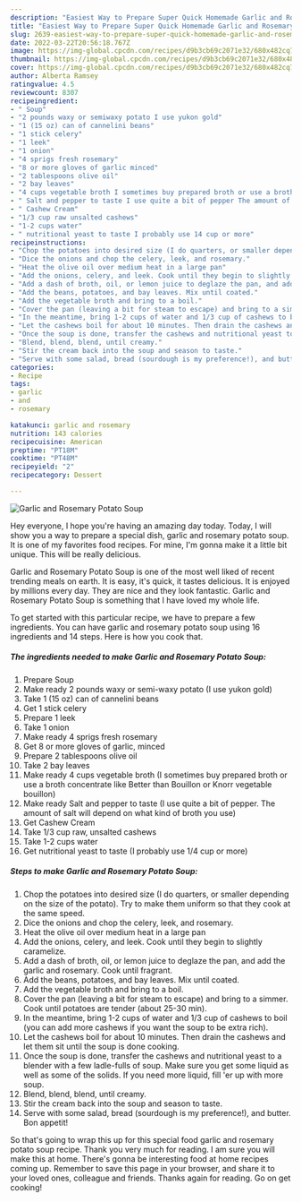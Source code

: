 ```yaml
---
description: "Easiest Way to Prepare Super Quick Homemade Garlic and Rosemary Potato Soup"
title: "Easiest Way to Prepare Super Quick Homemade Garlic and Rosemary Potato Soup"
slug: 2639-easiest-way-to-prepare-super-quick-homemade-garlic-and-rosemary-potato-soup
date: 2022-03-22T20:56:18.767Z
image: https://img-global.cpcdn.com/recipes/d9b3cb69c2071e32/680x482cq70/garlic-and-rosemary-potato-soup-recipe-main-photo.jpg
thumbnail: https://img-global.cpcdn.com/recipes/d9b3cb69c2071e32/680x482cq70/garlic-and-rosemary-potato-soup-recipe-main-photo.jpg
cover: https://img-global.cpcdn.com/recipes/d9b3cb69c2071e32/680x482cq70/garlic-and-rosemary-potato-soup-recipe-main-photo.jpg
author: Alberta Ramsey
ratingvalue: 4.5
reviewcount: 8307
recipeingredient:
- " Soup"
- "2 pounds waxy or semiwaxy potato I use yukon gold"
- "1 (15 oz) can of cannelini beans"
- "1 stick celery"
- "1 leek"
- "1 onion"
- "4 sprigs fresh rosemary"
- "8 or more gloves of garlic minced"
- "2 tablespoons olive oil"
- "2 bay leaves"
- "4 cups vegetable broth I sometimes buy prepared broth or use a broth concentrate like Better than Bouillon or Knorr vegetable bouillon"
- " Salt and pepper to taste I use quite a bit of pepper The amount of salt will depend on what kind of broth you use"
- " Cashew Cream"
- "1/3 cup raw unsalted cashews"
- "1-2 cups water"
- " nutritional yeast to taste I probably use 14 cup or more"
recipeinstructions:
- "Chop the potatoes into desired size (I do quarters, or smaller depending on the size of the potato). Try to make them uniform so that they cook at the same speed."
- "Dice the onions and chop the celery, leek, and rosemary."
- "Heat the olive oil over medium heat in a large pan"
- "Add the onions, celery, and leek. Cook until they begin to slightly caramelize."
- "Add a dash of broth, oil, or lemon juice to deglaze the pan, and add the garlic and rosemary. Cook until fragrant."
- "Add the beans, potatoes, and bay leaves. Mix until coated."
- "Add the vegetable broth and bring to a boil."
- "Cover the pan (leaving a bit for steam to escape) and bring to a simmer. Cook until potatoes are tender (about 25-30 min)."
- "In the meantime, bring 1-2 cups of water and 1/3 cup of cashews to boil (you can add more cashews if you want the soup to be extra rich)."
- "Let the cashews boil for about 10 minutes. Then drain the cashews and let them sit until the soup is done cooking."
- "Once the soup is done, transfer the cashews and nutritional yeast to a blender with a few ladle-fulls of soup. Make sure you get some liquid as well as some of the solids. If you need more liquid, fill &#39;er up with more soup."
- "Blend, blend, blend, until creamy."
- "Stir the cream back into the soup and season to taste."
- "Serve with some salad, bread (sourdough is my preference!), and butter. Bon appetit!"
categories:
- Recipe
tags:
- garlic
- and
- rosemary

katakunci: garlic and rosemary 
nutrition: 143 calories
recipecuisine: American
preptime: "PT18M"
cooktime: "PT48M"
recipeyield: "2"
recipecategory: Dessert

---
```



![Garlic and Rosemary Potato Soup](https://img-global.cpcdn.com/recipes/d9b3cb69c2071e32/680x482cq70/garlic-and-rosemary-potato-soup-recipe-main-photo.jpg)

Hey everyone, I hope you're having an amazing day today. Today, I will show you a way to prepare a special dish, garlic and rosemary potato soup. It is one of my favorites food recipes. For mine, I'm gonna make it a little bit unique. This will be really delicious.



Garlic and Rosemary Potato Soup is one of the most well liked of recent trending meals on earth. It is easy, it's quick, it tastes delicious. It is enjoyed by millions every day. They are nice and they look fantastic. Garlic and Rosemary Potato Soup is something that I have loved my whole life.


To get started with this particular recipe, we have to prepare a few ingredients. You can have garlic and rosemary potato soup using 16 ingredients and 14 steps. Here is how you cook that.

<!--inarticleads1-->

##### The ingredients needed to make Garlic and Rosemary Potato Soup:

1. Prepare  Soup
1. Make ready 2 pounds waxy or semi-waxy potato (I use yukon gold)
1. Take 1 (15 oz) can of cannelini beans
1. Get 1 stick celery
1. Prepare 1 leek
1. Take 1 onion
1. Make ready 4 sprigs fresh rosemary
1. Get 8 or more gloves of garlic, minced
1. Prepare 2 tablespoons olive oil
1. Take 2 bay leaves
1. Make ready 4 cups vegetable broth (I sometimes buy prepared broth or use a broth concentrate like Better than Bouillon or Knorr vegetable bouillon)
1. Make ready  Salt and pepper to taste (I use quite a bit of pepper. The amount of salt will depend on what kind of broth you use)
1. Get  Cashew Cream
1. Take 1/3 cup raw, unsalted cashews
1. Take 1-2 cups water
1. Get  nutritional yeast to taste (I probably use 1/4 cup or more)




<!--inarticleads2-->

##### Steps to make Garlic and Rosemary Potato Soup:

1. Chop the potatoes into desired size (I do quarters, or smaller depending on the size of the potato). Try to make them uniform so that they cook at the same speed.
1. Dice the onions and chop the celery, leek, and rosemary.
1. Heat the olive oil over medium heat in a large pan
1. Add the onions, celery, and leek. Cook until they begin to slightly caramelize.
1. Add a dash of broth, oil, or lemon juice to deglaze the pan, and add the garlic and rosemary. Cook until fragrant.
1. Add the beans, potatoes, and bay leaves. Mix until coated.
1. Add the vegetable broth and bring to a boil.
1. Cover the pan (leaving a bit for steam to escape) and bring to a simmer. Cook until potatoes are tender (about 25-30 min).
1. In the meantime, bring 1-2 cups of water and 1/3 cup of cashews to boil (you can add more cashews if you want the soup to be extra rich).
1. Let the cashews boil for about 10 minutes. Then drain the cashews and let them sit until the soup is done cooking.
1. Once the soup is done, transfer the cashews and nutritional yeast to a blender with a few ladle-fulls of soup. Make sure you get some liquid as well as some of the solids. If you need more liquid, fill &#39;er up with more soup.
1. Blend, blend, blend, until creamy.
1. Stir the cream back into the soup and season to taste.
1. Serve with some salad, bread (sourdough is my preference!), and butter. Bon appetit!




So that's going to wrap this up for this special food garlic and rosemary potato soup recipe. Thank you very much for reading. I am sure you will make this at home. There's gonna be interesting food at home recipes coming up. Remember to save this page in your browser, and share it to your loved ones, colleague and friends. Thanks again for reading. Go on get cooking!
